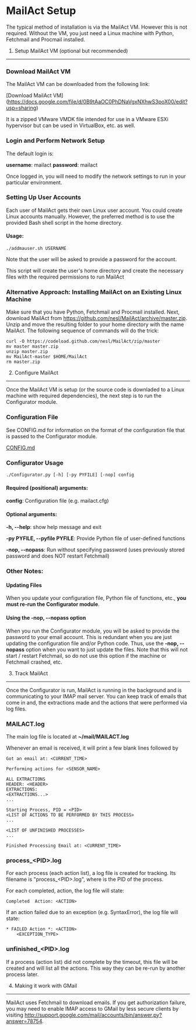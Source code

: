 MailAct Setup
=============

The typical method of installation is via the MailAct VM. However this is not required. 
Without the VM, you just need a Linux machine with Python, Fetchmail and Procmail installed.

1. Setup MailAct VM (optional but recommended)
-----------------

### Download MailAct VM

The MailAct VM can be downloaded from the following link:

[Download MailAct VM] (https://docs.google.com/file/d/0B9tAaOC0PhDNaVgxNXhwS3poX00/edit?usp=sharing)

It is a zipped VMware VMDK file intended for use in a VMware ESXi hypervisor but can be used in VirtualBox, 
etc. as well.


### Login and Perform Network Setup

The default login is:

__username__: mailact
__password__: mailact

Once logged in, you will need to modify the network settings to run in your particular environment.

### Setting Up User Accounts

Each user of MailAct gets their own Linux user account. You could create Linux accounts manually. 
However, the preferred method is to use the provided Bash shell script in the home directory.

#### Usage:

    ./addmauser.sh USERNAME
    
Note that the user will be asked to provide a password for the account. 

This script will create the user's home directory and create the necessary files with the required permissions 
to run MailAct

### Alternative Approach: Installing MailAct on an Existing Linux Machine

Make sure that you have Python, Fetchmail and Procmail installed. Next, download MailAct from https://github.com/nesl/MailAct/archive/master.zip. Unzip and move the resulting folder to your home directory with the name MailAct. The following sequence of commands will do the trick: 

    curl -O https://codeload.github.com/nesl/MailAct/zip/master
    mv master master.zip
    unzip master.zip
    mv MailAct-master $HOME/MailAct
    rm master.zip

2. Configure MailAct
----------------------

Once the MailAct VM is setup (or the source code is downladed to a Linux machine with required dependencies), 
the next step is to run the Configurator module.

### Configuration File

See CONFIG.md for information on the format of the configuration file that is passed to the Configurator module.

[CONFIG.md](CONFIG.md)

### Configurator Usage

    ./Configurator.py [-h] [-py PYFILE] [-nop] config

#### Required (positional) arguments:

__config__: Configuration file (e.g. mailact.cfg)

#### Optional arguments:

__-h, --help__: show help message and exit
  
__-py PYFILE, --pyfile PYFILE__: Provide Python file of user-defined functions
                        
__-nop, --nopass__: Run without specifying password (uses previously stored password and does NOT restart Fetchmail)

### Other Notes:

#### Updating Files

When you update your configuration file, Python file of functions, etc., __you must re-run the Configurator module__.

#### Using the -nop, --nopass option

When you run the Configurator module, you will be asked to provide the password to your email account. 
This is redundant when you are just updating the configuration file and/or Python code. Thus, use the __-nop, --nopass__ 
option when you want to just update the files. Note that this will not start / restart Fetchmail, so do not use this 
option if the machine or Fetchmail crashed, etc.

3. Track MailAct
-------------------

Once the Configurator is run, MailAct is running in the background and is communicating to your IMAP mail server.
You can keep track of emails that come in and, the extractions made and the actions that were performed via log files.

### MAILACT.log

The main log file is located at __~/mail/MAILACT.log__

Whenever an email is received, it will print a few blank lines followed by 

    Got an email at: <CURRENT_TIME>
    
    Performing actions for <SENSOR_NAME>
    
    ALL EXTRACTIONS
    HEADER: <HEADER>
    EXTRACTIONS:
    <EXTRACTIONS...>
    ...
    
    Starting Process, PID = <PID>
    <LIST OF ACTIONS TO BE PERFORMED BY THIS PROCESS>
    ...
    
    <LIST OF UNFINISHED PROCESSES>
    ...
    
    Finished Processing Email at: <CURRENT_TIME>

### process_\<PID\>.log

For each process (each action list), a log file is created for tracking. Its filename is "process_\<PID\>.log",
where <PID> is the PID of the process.

For each completed, action, the log file will state:

    Completed  Action: <ACTION>

If an action failed due to an exception (e.g. SyntaxError), the log file will state:

    * FAILED Action *: <ACTION>
        <EXCEPTION_TYPE>

### unfinished_\<PID\>.log

If a process (action list) did not complete by the timeout, this file will be created and will list all the actions. 
This way they can be re-run by another process later.


4. Making it work with GMail
----------------------------

MailAct uses Fetchmail to download emails. If you get authorization failure, you may need to enable IMAP access to GMail by less secure clients by visiting http://support.google.com/mail/accounts/bin/answer.py?answer=78754.
